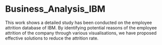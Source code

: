 # Business_Analysis_IBM
This work shows a detailed study has been conducted on the employee attrition database of IBM. By identifying potential reasons of the employee attrition of the company through various visualisations, we have proposed effective solutions to reduce the attrition rate. 
